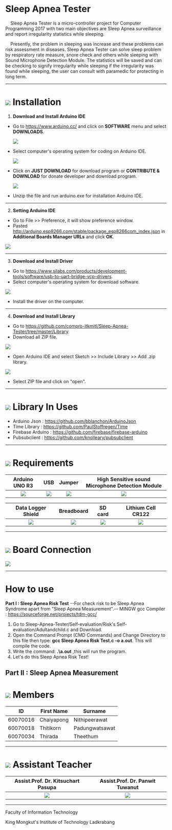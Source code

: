 # Sleep Apnea Tester
&nbsp;&nbsp;&nbsp;&nbsp;Sleep Apnea Tester is a micro-controller project for Computer Programming 2017 with two main objectives are Sleep Apnea surveillance and report irregularity statistics while sleeping.
  
&nbsp;&nbsp;&nbsp;&nbsp;Presently, the problem in sleeping was increase and these problems can risk assessment in diseases. Sleep Apnea Tester can solve sleep problem by respiratory rate measure, snore check and others while sleeping with Sound Microphone Detection Module. The statistics will be saved and can be checking to signify irregularity while sleeping if the irregularity was found while sleeping, the user can consult with paramedic for protecting in long term.

---

# ![](/Self-evaluation/img/how_to_icon.png) Installation
1. **Download and Install Arduino IDE**
  - Go to https://www.arduino.cc/ and click on **SOFTWARE** menu and select **DOWNLOADS**.
  
    ![](/Self-evaluation/img/step_1_1.png)
  
  - Select computer's operating system for coding on Arduino IDE.
  
    ![](/Self-evaluation/img/step_1_2.png)
    
  - Click on **JUST DOWNLOAD** for download program or **CONTRIBUTE & DOWNLOAD** for donate developer and download program.
  
    ![](/Self-evaluation/img/step_1_3.png)
    
  - Unzip the file and run arduino.exe for installation Arduino IDE.

---

2. **Setting Arduino IDE**
  - Go to File >> Preference, it will show preference window.
  - Pasted http://arduino.esp8266.com/stable/package_esp8266com_index.json in **Additional Boards Manager URLs** and click **OK**.
  
  ![](/Self-evaluation/img/step_2_1.png)

---
  
3. **Download and Install Driver**
  - Go to https://www.silabs.com/products/development-tools/software/usb-to-uart-bridge-vcp-drivers.
  - Select computer's operating system for download software.
  
  ![](/Self-evaluation/img/step_3_1.png)

  - Install the driver on the computer.

---

4. **Download and Install Library**
  - Go to https://github.com/compro-itkmitl/Sleep-Apnea-Tester/tree/master/Library
  - Download all ZIP file.
  
  ![](/Self-evaluation/img/step_4_1.png)
  
  - Open Arduino IDE and select Sketch >> Include Library >> Add .zip library.
  
  ![](/Self-evaluation/img/step_4_2.png)
  
  - Select ZIP file and click on "open".

---

# ![](/Self-evaluation/img/library.png) Library In Uses
  - Arduino Json : https://github.com/bblanchon/ArduinoJson
  - Time Library : https://github.com/PaulStoffregen/Time
  - Firebase Arduino : https://github.com/firebase/firebase-arduino
  - Pubsubclient : https://github.com/knolleary/pubsubclient
---

# ![](/Self-evaluation/img/requirement_icon.png) Requirements
Arduino UNO R3 | USB | Jumper | High Sensitive sound Microphone Detection Module
:-: | :-: | :-: | :-:
![](/Self-evaluation/img/arduino.png) | ![](/Self-evaluation/img/usb.png) | ![](/Self-evaluation/img/jumper.png) | ![](/Self-evaluation/img/sound_module.png)

Data Logger Shield | Breadboard | SD card  | Lithium Cell CR122
:-: | :-: | :-: | :-:
![](/Self-evaluation/img/data_shield.png) | ![](/Self-evaluation/img/bread_board.png) | ![](/Self-evaluation/img/sd_card.png) | ![](/Self-evaluation/img/cell.png)

---

# ![](/Self-evaluation/img/board_icon.png) Board Connection

![](/Self-evaluation/img/Board.png)

---

# How to use
**Part I : Sleep Apnea Risk Test**
   --For check risk to be Sleep Apnea Syndrome apart from "Sleep Apnea Measurement".--
 MINGW gcc Compiler : https://sourceforge.net/projects/tdm-gcc/
1. Go to Sleep-Apnea-Tester/Self-evaluation/Risk's Self-evaluation/Adultandchild.c and Download.
2. Open the Command Prompt (CMD Commands) and Change Directory to this file then type: **gcc Sleep Apnea Risk Test.c -o a.out**. This will compile the code. 
3. Write the command: **.\a.out** ,this will run the program.
4. Let's do this Sleep Apnea Risk Test!

**Part II : Sleep Apnea Measurement**
---

# ![](/Self-evaluation/img/rsz_team-icon.png) Members
ID | First Name | Surname
--- | --- | ---
60070016 | Chaiyapong | Nithipeerawat
60070018 | Thitikorn | Padungwatsawat
60070034 | Thirada | Theethum

---

# ![](/Self-evaluation/img/assis_icon.png) Assistant Teacher
Assist.Prof. Dr. Kitsuchart Pasupa | Assist.Prof. Dr. Panwit Tuwanut
|:-:|:-:|
|![](/Self-evaluation/img/teacher_kitsuchart.png) | ![](/Self-evaluation/img/teacher_panwit.png)|

---

Faculty of Information Technology

King Mongkut's Institute of Technology Ladkrabang
